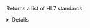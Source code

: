 Returns a list of HL7 standards.

<details>
<summary>Details</summary>

## Sort expressions

The following table lists the field names and directions you can use in a sort expression.

| Field               | Type        | Direction | Example                         |
|---------------------|-------------|-----------|---------------------------------|
| `id`                | `uuid`      | `asc`     | `?sort=asc(id)`                 |
|                     |             | `desc`    | `?sort=desc(id)`                |
| `name`              | `string`    | `asc`     | `?sort=asc(name)`               |
|                     |             | `desc`    | `?sort=desc(name)`              |
| `createTime`        | `date-time` | `asc`     | `?sort=asc(createTime)`         |
|                     |             | `desc`    | `?sort=desc(createTime)`        |
| `updateTime`        | `date-time` | `asc`     | `?sort=asc(updateTime)`         |
|                     |             | `desc`    | `?sort=desc(updateTime)`        |

### Default sort expression

If the `sort` parameter is omitted, the default sort expression is used:

```
?sort=desc(createTime)
```

This causes results to be sorted by `createTime` in descending order (from most recent to oldest).

## Filter expressions

The following table lists the field names and operators you can use in a filter expression.

| Field                        | Type                    | Operator | Example                                                              |
|------------------------------|-------------------------|----------|----------------------------------------------------------------------|
| `id`                         | `uuid`                  | `eq`     | `?filter=eq(id,"533d3fe3-bccc-405a-9904-4f516e892856")`              |
|                              |                         | `neq`    | `?filter=neq(id,"533d3fe3-bccc-405a-9904-4f516e892856")`             |
| `name`                       | `string`                | `eq`     | `?filter=eq(name,"Verzamelen Huisartsgegevens")`                     |
|                              |                         | `neq`    | `?filter=neq(name,"Verzamelen Huisartsgegevens")`                    |
|                              |                         | `has`    | `?filter=has(name,"Verzamelen")`                                     |
|                              |                         | `stw`    | `?filter=stw(name,"Verzamelen")`                                     |
|                              |                         | `enw`    | `?filter=enw(name,"Huisartsgegevens")`                               |
|                              |                         | `reg`    | `?filter=reg(name,"^[a-zA-Z0-9 ]+$")`                                |
| `description`                | `string`                | `eq`     | `?filter=eq(description,"Verzamelen Huisartsgegevens")`              |
|                              |                         | `neq`    | `?filter=neq(description,"Verzamelen Huisartsgegevens")`             |
|                              |                         | `has`    | `?filter=has(description,"Verzamelen")`                              |
|                              |                         | `stw`    | `?filter=stw(description,"Verzamelen")`                              |
|                              |                         | `enw`    | `?filter=enw(description,"Huisartsgegevens")`                        |
|                              |                         | `reg`    | `?filter=reg(description,"^[a-zA-Z0-9 ]+$")`                         |
| `organizationId`             | `uuid`                  | `eq`     | `?filter=eq(organizationId,"533d3fe3-bccc-405a-9904-4f516e892856")`  |
|                              |                         | `neq`    | `?filter=neq(organizationId,"533d3fe3-bccc-405a-9904-4f516e892856")` |
| `mainVersion.lifecycleState` | `ProductLifecycleState` | `eq`     | `?filter=eq(mainVersion.lifecycleState,"PUBLISHED")`                 |
|                              |                         | `neq`    | `?filter=neq(mainVersion.lifecycleState,"PUBLISHED")`                |
| `createTime`                 | `date-time`             | `eq`     | `?filter=eq(createTime,"2024-03-16T14:15:30.500Z")`                  |
|                              |                         | `neq`    | `?filter=neq(createTime,"2024-03-16T14:15:30.500Z")`                 |
|                              |                         | `gt`     | `?filter=gt(createTime,"2024-03-16T14:15:30.500Z")`                  |
|                              |                         | `gte`    | `?filter=gte(createTime,"2024-03-16T14:15:30.500Z")`                 |
|                              |                         | `lt`     | `?filter=lt(createTime,"2024-03-16T14:15:30.500Z")`                  |
|                              |                         | `lte`    | `?filter=lte(createTime,"2024-03-16T14:15:30.500Z")`                 |
| `updateTime`                 | `date-time`             | `eq`     | `?filter=eq(updateTime,"2024-03-16T14:15:30.500Z")`                  |
|                              |                         | `neq`    | `?filter=neq(updateTime,"2024-03-16T14:15:30.500Z")`                 |
|                              |                         | `gt`     | `?filter=gt(updateTime,"2024-03-16T14:15:30.500Z")`                  |
|                              |                         | `gte`    | `?filter=gte(updateTime,"2024-03-16T14:15:30.500Z")`                 |
|                              |                         | `lt`     | `?filter=lt(updateTime,"2024-03-16T14:15:30.500Z")`                  |
|                              |                         | `lte`    | `?filter=lte(updateTime,"2024-03-16T14:15:30.500Z")`                 |

</details>